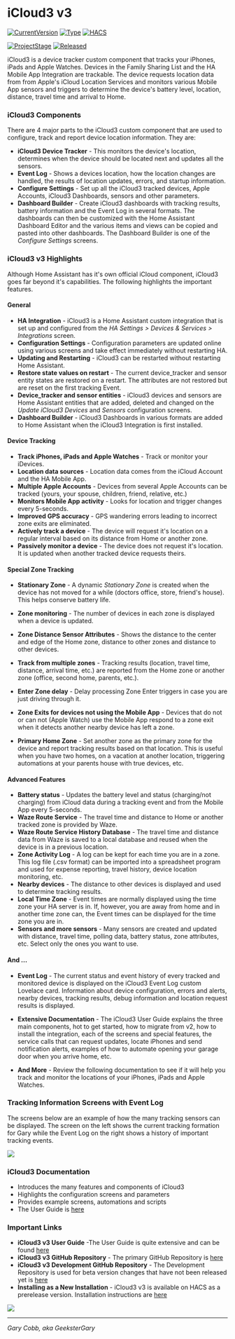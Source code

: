 # iCloud3 v3


[![CurrentVersion](https://img.shields.io/badge/Current_Version-v3.2-blue.svg)](https://github.com/gcobb321/icloud3_v3)  [![Type](https://img.shields.io/badge/Type-Custom_Component-orange.svg)](https://github.com/gcobb321/icloud3_v3)  [![HACS](https://img.shields.io/badge/HACS-Custom_Repository-orange.svg)](https://github.com/gcobb321/icloud3_v3)

[![ProjectStage](https://img.shields.io/badge/Project_Stage-Development_Version-forestgreen.svg)](https://github/gcobb321/icloud3_v3)  [![Released](https://img.shields.io/badge/Released-May,_2025-forestgreen.svg)](https://github.com/gcobb321/icloud3_v3)



iCloud3 is a device tracker custom component that tracks your iPhones, iPads and Apple Watches. Devices in the Family Sharing List and the HA Mobile App Integration are trackable. The device requests location data from from Apple's iCloud  Location Services and monitors various Mobile App sensors and triggers to determine the device's  battery level, location, distance, travel time and arrival to Home. 

### iCloud3 Components

There are 4 major parts to the iCloud3 custom component that are used to configure, track and report device location information. They are:

- **iCloud3 Device Tracker** - This monitors the device's location, determines when the device should be located next and updates all the sensors.
- **Event Log** - Shows a devices location, how the location changes are handled, the results of location updates, errors, and startup information.
- **Configure Settings** - Set up all the iCloud3 tracked devices, Apple Accounts, iCloud3 Dashboards, sensors and other parameters.
- **Dashboard Builder** - Create iCloud3 dashboards with tracking results, battery information and the Event Log in several formats. The dashboards can then be customized with the Home Assistant Dashboard Editor and the various items and views can be copied and pasted into other dashboards. The Dashboard Builder is one of the *Configure Settings* screens. 

### iCloud3 v3 Highlights

Although Home Assistant has it's own official iCloud component, iCloud3 goes far beyond it's capabilities. The following highlights the important features.

#### General

- **HA Integration** - iCloud3 is a Home Assistant custom integration that is set up and configured from the *HA Settings > Devices & Services > Integrations* screen.
- **Configuration Settings** - Configuration parameters are updated online using various screens and take effect immediately without restarting HA.
- **Updating and Restarting** - iCloud3 can be restarted without restarting Home Assistant.
- **Restore state values on restart** - The current device_tracker and sensor entity states are restored on a restart. The attributes are not restored but are reset on the first tracking Event. 
- **Device_tracker and sensor entities** - iCloud3 devices and sensors are Home Assistant entities that are added, deleted and changed on the  *Update iCloud3 Devices* and *Sensors* configuration screens.
- **Dashboard Builder** - iCloud3 Dashboards in various formats are added to Home Assistant when the iCloud3 Integration is first installed.

#### Device Tracking

- **Track iPhones, iPads and Apple Watches** - Track or monitor your iDevices. 
- **Location data sources** - Location data comes from the iCloud Account and the HA Mobile App.
- **Multiple Apple Accounts** - Devices from several Apple Accounts can be tracked (yours, your spouse, children, friend, relative, etc.)
- **Monitors Mobile App activity** - Looks for location and trigger changes every 5-seconds. 
- **Improved GPS accuracy** - GPS wandering errors leading to incorrect zone exits are eliminated.
- **Actively track a device** - The device will request it's location on a regular interval based on its distance from Home or another zone. 
- **Passively monitor a device** - The device does not request it's location. It is updated when another tracked device requests theirs.

#### Special Zone Tracking

- **Stationary Zone** - A dynamic *Stationary Zone* is created when the device has not moved for a while (doctors office, store, friend's house). This helps conserve battery life.
- **Zone monitoring** - The number of devices in each zone is displayed when a device is updated. 
- **Zone Distance Sensor Attributes** - Shows the distance to the center and edge of the Home zone, distance to other zones and distance to other devices. 

- **Track from multiple zones** - Tracking results (location, travel time, distance, arrival time, etc.) are reported from the Home zone or another zone (office, second home, parents, etc.). 
- **Enter Zone delay** - Delay processing Zone Enter triggers in case you are just driving through it.
- **Zone Exits for devices not using the Mobile App** - Devices that do not or can not (Apple Watch) use the Mobile App respond to a zone exit when it detects another nearby device has left a zone.
- **Primary Home Zone** - Set another zone as the primary zone for the device and report tracking results based on that location. This is useful when you have two homes, on a vacation at another location, triggering automations at your parents house with true devices, etc.

#### Advanced Features

- **Battery status** - Updates the battery level and status (charging/not charging) from iCloud data during a tracking event and from the Mobile App every 5-seconds.
- **Waze Route Service** - The travel time and distance to Home or another tracked zone is provided by Waze.
- **Waze Route Service History Database** - The travel time and distance data from Waze is saved to a local database and reused when the device is in a previous location. 
- **Zone Activity Log** - A log can be kept for each time you are in a zone. This log file (.csv format) can be imported into a spreadsheet program and used for expense reporting, travel history, device location monitoring, etc. 
- **Nearby devices** - The distance to other devices is displayed and used to determine tracking results.
- **Local Time Zone** - Event times are normally displayed using the time zone your HA server is in. If, however, you are away from home and in another time zone can, the Event times can be displayed for the time zone you are in.
- **Sensors and more sensors** - Many sensors are created and updated with distance, travel time, polling data, battery status, zone attributes, etc. Select only the ones you want to use. 

#### And ...

- **Event Log** - The current status and event history of every tracked and monitored device is displayed on the iCloud3 Event Log custom Lovelace card. Information about device configuration, errors and alerts, nearby devices, tracking results, debug information and location request results is displayed.

- **Extensive Documentation** - The iCloud3 User Guide explains the three main components, hot to get started, how to migrate from v2, how to install the integration, each of the screens and special features, the service calls that can request updates, locate iPhones and send notification alerts, examples of how to automate opening your garage door when you arrive home, etc.

- **And More** - Review the following documentation to see if it will help you track and monitor the locations of your iPhones, iPads and Apple Watches.

  

### Tracking Information Screens with Event Log

The screens below are an example of how the many tracking sensors can be displayed. The screen on the left shows the current tracking formation for Gary while the Event Log on the right shows a history of important tracking events.

![](https://gcobb321.github.io/icloud3_v3_docs/images/dashboard-allinfo-summary.png)

### iCloud3 Documentation

- Introduces the many features and components of iCloud3
- Highlights the configuration screens and parameters
- Provides example screens, automations and scripts
- The User Guide is [here](https://gcobb321.github.io/icloud3_v3_docs/#/)

### Important Links

- **iCloud3 v3 User Guide** -The User Guide is quite extensive and can be found [here](https://gcobb321.github.io/icloud3_v3_docs/#/)
- **iCloud3 v3 GitHub Repository** - The primary GitHub Repository is [here](https://github.com/gcobb321/icloud3)
- **iCloud3 v3 Development GitHub Repository** - The Development Repository is used for beta version changes that have not been released yet is [here](https://github.com/gcobb321_v3)
- **Installing as a New Installation** - iCloud3 v3 is available on HACS as a prerelease version.  Installation instructions are [here](https://gcobb321.github.io/icloud3_v3_docs/#/chapters/2-installing-and-configuring)



<a href="https://www.buymeacoffee.com/gcobb321" target="_blank"><img src="https://gcobb321.github.io/icloud3_v3_docs/images/buymeacoffee-docs-button.png"/></a>


-----
*Gary Cobb, aka GeeksterGary*




